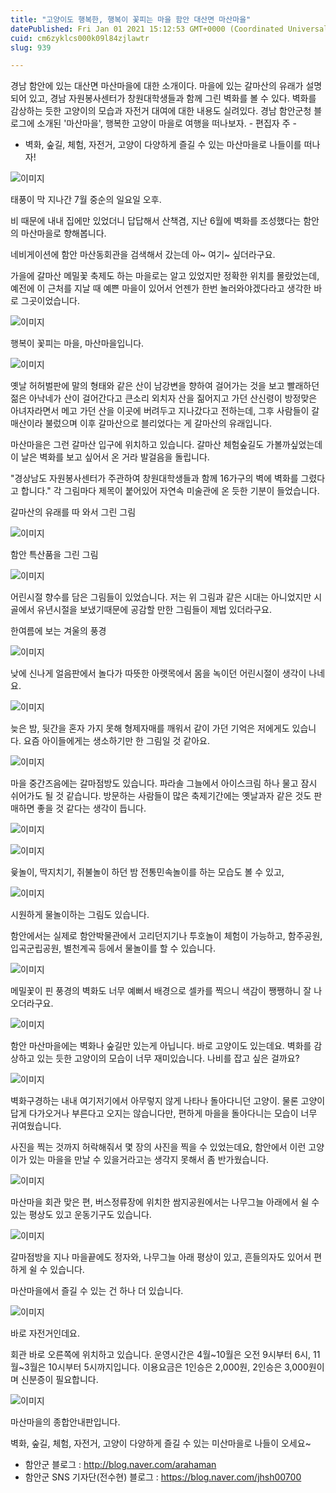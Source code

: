 ```yaml
---
title: "고양이도 행복한, 행복이 꽃피는 마을 함안 대산면 마산마을"
datePublished: Fri Jan 01 2021 15:12:53 GMT+0000 (Coordinated Universal Time)
cuid: cm6zyklcs000k09l84zjlawtr
slug: 939

---
```



경남 함안에 있는 대산면 마산마을에 대한 소개이다. 마을에 있는 갈마산의 유래가 설명되어 있고, 경남 자원봉사센터가 창원대학생들과 함께 그린 벽화를 볼 수 있다. 벽화를 감상하는 듯한 고양이의 모습과 자전거 대여에 대한 내용도 실려있다. 경남 함안군청 블로그에 소개된 '마산마을', 행복한 고양이 마을로 여행을 떠나보자. - 편집자 주 -

- 벽화, 숲길, 체험, 자전거, 고양이 다양하게 즐길 수 있는 마산마을로 나들이를 떠나자!

![이미지](https://cdn.hashnode.com/res/hashnode/image/upload/v1739246635457/60366c9e-2dc4-424e-8253-b087afc99df7.png)

태풍이 막 지나간 7월 중순의 일요일 오후.

비 때문에 내내 집에만 있었더니 답답해서 산책겸, 지난 6월에 벽화를 조성했다는 함안의 마산마을로 향해봅니다.

네비게이션에 함안 마산동회관을 검색해서 갔는데 아~ 여기~ 싶더라구요.

가을에 갈마산 메밀꽃 축제도 하는 마을로는 알고 있었지만 정확한 위치를 몰랐었는데, 예전에 이 근처를 지날 때 예쁜 마을이 있어서 언젠가 한번 놀러와야겠다라고 생각한 바로 그곳이었습니다.

![이미지](https://cdn.hashnode.com/res/hashnode/image/upload/v1739246638269/7f5caca5-d587-42b7-8915-eda6d78b00b1.png)

행복이 꽃피는 마을, 마산마을입니다.

![이미지](https://cdn.hashnode.com/res/hashnode/image/upload/v1739246641293/1a5c561e-229f-45f9-afd4-d187d882ff13.png)

옛날 허허벌판에 말의 형태와 같은 산이 남강변을 향하여 걸어가는 것을 보고 빨래하던 젊은 아낙네가 산이 걸어간다고 큰소리 외치자 산을 짊어지고 가던 산신령이 방정맞은 아녀자라면서 메고 가던 산을 이곳에 버려두고 지나갔다고 전하는데, 그후 사람들이 갈매산이라 불렀으며 이후 갈마산으로 블리었다는 게 갈마산의 유래입니다.

마산마을은 그런 갈마산 입구에 위치하고 있습니다. 갈마산 체험숲길도 가볼까싶었는데 이 날은 벽화를 보고 싶어서 온 거라 발걸음을 돌립니다.

"경상남도 자원봉사센터가 주관하여 창원대학생들과 함께 16가구의 벽에 벽화를 그렸다고 합니다." 각 그림마다 제목이 붙어있어 자연속 미술관에 온 듯한 기분이 들었습니다.

갈마산의 유래를 따 와서 그린 그림

![이미지](https://cdn.hashnode.com/res/hashnode/image/upload/v1739246645794/b7be9579-64dc-4247-8071-2ad59b681b94.png)

함안 특산품을 그린 그림

![이미지](https://cdn.hashnode.com/res/hashnode/image/upload/v1739246648320/3932dbab-62c1-41d3-b355-b8e1b9b75c00.png)

어린시절 향수를 담은 그림들이 있었습니다. 저는 위 그림과 같은 시대는 아니었지만 시골에서 유년시절을 보냈기때문에 공감할 만한 그림들이 제법 있더라구요.

한여름에 보는 겨울의 풍경

![이미지](https://cdn.hashnode.com/res/hashnode/image/upload/v1739246650691/b1216fb7-2103-4261-8422-83197cc7e1e4.png)

낮에 신나게 얼음판에서 놀다가 따뜻한 아랫목에서 몸을 녹이던 어린시절이 생각이 나네요.

![이미지](https://cdn.hashnode.com/res/hashnode/image/upload/v1739246653543/d9508528-6562-45b9-9efc-711bfde66cbe.png)

늦은 밤, 뒷간을 혼자 가지 못해 형제자매를 깨워서 같이 가던 기억은 저에게도 있습니다. 요즘 아이들에게는 생소하기만 한 그림일 것 같아요.

![이미지](https://cdn.hashnode.com/res/hashnode/image/upload/v1739246656352/b445228f-6af5-499f-888c-1b0ef6f43532.png)

마을 중간즈음에는 갈마점방도 있습니다. 파라솔 그늘에서 아이스크림 하나 물고 잠시 쉬어가도 될 것 같습니다. 방문하는 사람들이 많은 축제기간에는 옛날과자 같은 것도 판매하면 좋을 것 같다는 생각이 듭니다.

![이미지](https://cdn.hashnode.com/res/hashnode/image/upload/v1739246658655/2b50c3df-8135-436f-84d2-574d2f6dfb90.png)

![이미지](https://cdn.hashnode.com/res/hashnode/image/upload/v1739246661353/b1692a4d-90c9-4e66-9bf7-313ffa5619a2.png)

윷놀이, 딱지치기, 쥐불놀이 하던 밤 전통민속놀이를 하는 모습도 볼 수 있고,

![이미지](https://cdn.hashnode.com/res/hashnode/image/upload/v1739246664009/17544faf-c0c1-4a7d-b9a7-6efbe5674dda.png)

시원하게 물놀이하는 그림도 있습니다.

함안에서는 실제로 함안박물관에서 고리던지기나 투호놀이 체험이 가능하고, 함주공원, 입곡군립공원, 별천계곡 등에서 물놀이를 할 수 있습니다.

![이미지](https://cdn.hashnode.com/res/hashnode/image/upload/v1739246666997/6fd70ae7-7473-44af-bb7c-0c19ed00710e.png)

메밀꽃이 핀 풍경의 벽화도 너무 예뻐서 배경으로 셀카를 찍으니 색감이 쨍쨍하니 잘 나오더라구요.

![이미지](https://cdn.hashnode.com/res/hashnode/image/upload/v1739246669336/4e17c024-cffc-4c82-a26c-bfb607b346c2.png)

함안 마산마을에는 벽화나 숲길만 있는게 아닙니다. 바로 고양이도 있는데요. 벽화를 감상하고 있는 듯한 고양이의 모습이 너무 재미있습니다. 나비를 잡고 싶은 걸까요?

![이미지](https://cdn.hashnode.com/res/hashnode/image/upload/v1739246672475/f55487dd-c389-44ac-b6da-c060a710c822.png)

벽화구경하는 내내 여기저기에서 아무렇지 않게 나타나 돌아다니던 고양이. 물론 고양이답게 다가오거나 부른다고 오지는 않습니다만, 편하게 마을을 돌아다니는 모습이 너무 귀여웠습니다.

사진을 찍는 것까지 허락해줘서 몇 장의 사진을 찍을 수 있었는데요, 함안에서 이런 고양이가 있는 마을을 만날 수 있을거라고는 생각지 못해서 좀 반가웠습니다.

![이미지](https://cdn.hashnode.com/res/hashnode/image/upload/v1739246675495/ab5ac743-3fa3-4851-be44-019425f9dd8d.png)

마산마을 회관 맞은 편, 버스정류장에 위치한 쌈지공원에서는 나무그늘 아래에서 쉴 수 있는 평상도 있고 운동기구도 있습니다.

![이미지](https://cdn.hashnode.com/res/hashnode/image/upload/v1739246679210/d66b1a35-7656-4fec-9826-c362d8d18e31.png)

갈마점방을 지나 마을끝에도 정자와, 나무그늘 아래 평상이 있고, 흔들의자도 있어서 편하게 쉴 수 있습니다.

마산마을에서 즐길 수 있는 건 하나 더 있습니다.

![이미지](https://cdn.hashnode.com/res/hashnode/image/upload/v1739246682533/6ec3c381-b8b7-4062-85af-b3639fc25659.png)

바로 자전거인데요.

회관 바로 오른쪽에 위치하고 있습니다. 운영시간은 4월~10월은 오전 9시부터 6시, 11월~3월은 10시부터 5시까지입니다. 이용요금은 1인승은 2,000원, 2인승은 3,000원이며 신분증이 필요합니다.

![이미지](https://cdn.hashnode.com/res/hashnode/image/upload/v1739246685646/1130a048-bc31-43b6-8e1d-635df617f093.png)

마산마을의 종합안내판입니다.

벽화, 숲길, 체험, 자전거, 고양이 다양하게 즐길 수 있는 미산마을로 나들이 오세요~

- 함안군 블로그 : http://blog.naver.com/arahaman
- 함안군 SNS 기자단(전수현) 블로그 : https://blog.naver.com/jhsh00700